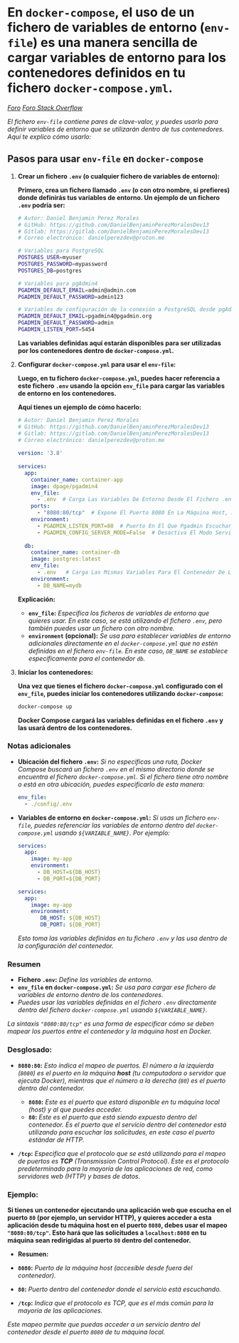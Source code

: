 <!-- Autor: Daniel Benjamin Perez Morales -->
<!-- GitHub: https://github.com/DanielBenjaminPerezMoralesDev13 -->
<!-- Gitlab: https://gitlab.com/DanielBenjaminPerezMoralesDev13 -->
<!-- Correo electrónico: danielperezdev@proton.me -->

# **En `docker-compose`, el uso de un fichero de variables de entorno (`env-file`) es una manera sencilla de cargar variables de entorno para los contenedores definidos en tu fichero `docker-compose.yml`.**

*[Foro](https://www.pgadmin.org/docs/pgadmin4/latest/container_deployment.html "https://www.pgadmin.org/docs/pgadmin4/latest/container_deployment.html")*
*[Foro Stack Overflow](https://stackoverflow.com/questions/25540711/docker-postgres-pgadmin-local-connection "https://stackoverflow.com/questions/25540711/docker-postgres-pgadmin-local-connection")*

*El fichero `env-file` contiene pares de clave-valor, y puedes usarlo para definir variables de entorno que se utilizarán dentro de tus contenedores. Aquí te explico cómo usarlo:*

## **Pasos para usar `env-file` en `docker-compose`**

1. **Crear un fichero `.env` (o cualquier fichero de variables de entorno):**

   **Primero, crea un fichero llamado `.env` (o con otro nombre, si prefieres) donde definirás tus variables de entorno. Un ejemplo de un fichero `.env` podría ser:**

   ```bash
   # Autor: Daniel Benjamin Perez Morales
   # GitHub: https://github.com/DanielBenjaminPerezMoralesDev13
   # Gitlab: https://gitlab.com/DanielBenjaminPerezMoralesDev13
   # Correo electrónico: danielperezdev@proton.me

   # Variables para PostgreSQL
   POSTGRES_USER=myuser
   POSTGRES_PASSWORD=mypassword
   POSTGRES_DB=postgres

   # Variables para pgAdmin4
   PGADMIN_DEFAULT_EMAIL=admin@admin.com
   PGADMIN_DEFAULT_PASSWORD=admin123

   # Variables de configuración de la conexión a PostgreSQL desde pgAdmin
   PGADMIN_DEFAULT_EMAIL=pgadmin4@pgadmin.org
   PGADMIN_DEFAULT_PASSWORD=admin
   PGADMIN_LISTEN_PORT=5454
   ```

   **Las variables definidas aquí estarán disponibles para ser utilizadas por los contenedores dentro de `docker-compose.yml`.**

2. **Configurar `docker-compose.yml` para usar el `env-file`:**

   **Luego, en tu fichero `docker-compose.yml`, puedes hacer referencia a este fichero `.env` usando la opción `env_file` para cargar las variables de entorno en los contenedores.**

   **Aquí tienes un ejemplo de cómo hacerlo:**

   ```yaml
   # Autor: Daniel Benjamin Perez Morales
   # GitHub: https://github.com/DanielBenjaminPerezMoralesDev13
   # Gitlab: https://gitlab.com/DanielBenjaminPerezMoralesDev13
   # Correo electrónico: danielperezdev@proton.me
 
   version: '3.8'
 
   services:
     app:
       container_name: container-app
       image: dpage/pgadmin4
       env_file:
         - .env  # Carga Las Variables De Entorno Desde El Fichero .env
       ports:
         - "8080:80/tcp"  # Expone El Puerto 8080 En La Máquina Host, Mapeado Al Puerto 80 Del Contenedor
       environment:
         - PGADMIN_LISTEN_PORT=80  # Puerto En El Que Pgadmin Escuchará
         - PGADMIN_CONFIG_SERVER_MODE=False  # Desactiva El Modo Servidor Para Usar Pgadmin Localmente
 
     db:
       container_name: container-db
       image: postgres:latest
       env_file:
         - .env   # Carga Las Mismas Variables Para El Contenedor De La Base De Datos
       environment:
         - DB_NAME=mydb
   ```

   **Explicación:**
   - **`env_file`:** *Especifica los ficheros de variables de entorno que quieres usar. En este caso, se está utilizando el fichero `.env`, pero también puedes usar un fichero con otro nombre.*
   - **`environment` (opcional):** *Se usa para establecer variables de entorno adicionales directamente en el `docker-compose.yml` que no estén definidas en el fichero `env-file`. En este caso, `DB_NAME` se establece específicamente para el contenedor `db`.*

3. **Iniciar los contenedores:**

   **Una vez que tienes el fichero `docker-compose.yml` configurado con el `env_file`, puedes iniciar los contenedores utilizando `docker-compose`:**

   ```bash
   docker-compose up
   ```

   **Docker Compose cargará las variables definidas en el fichero `.env` y las usará dentro de los contenedores.**

### **Notas adicionales**

- **Ubicación del fichero `.env`:** *Si no especificas una ruta, Docker Compose buscará un fichero `.env` en el mismo directorio donde se encuentra el fichero `docker-compose.yml`. Si el fichero tiene otro nombre o está en otra ubicación, puedes especificarlo de esta manera:*

   ```yaml
   env_file:
     - ./config/.env
   ```

- **Variables de entorno en `docker-compose.yml`:** *Si usas un fichero `env-file`, puedes referenciar las variables de entorno dentro del `docker-compose.yml` usando `${VARIABLE_NAME}`. Por ejemplo:*

   ```yaml
   services:
     app:
       image: my-app
       environment:
         - DB_HOST=${DB_HOST}
         - DB_PORT=${DB_PORT}
   ```

   ```yaml
   services:
     app:
       image: my-app
       environment:
          DB_HOST: ${DB_HOST}
          DB_PORT: ${DB_PORT}
   ```

   *Esto toma las variables definidas en tu fichero `.env` y las usa dentro de la configuración del contenedor.*

### **Resumen**

- **Fichero `.env`:** *Define las variables de entorno.*
- **`env_file` en `docker-compose.yml`:** *Se usa para cargar ese fichero de variables de entorno dentro de los contenedores.*
- *Puedes usar las variables definidas en el fichero `.env` directamente dentro del fichero `docker-compose.yml` usando `${VARIABLE_NAME}`.*

*La sintaxis `"8080:80/tcp"` es una forma de especificar cómo se deben mapear los puertos entre el contenedor y la máquina host en Docker.*

### **Desglosado:**

- **`8080:80`:** *Esto indica el mapeo de puertos. El número a la izquierda (`8080`) es el puerto en la máquina **host** (tu computadora o servidor que ejecuta Docker), mientras que el número a la derecha (`80`) es el puerto dentro del contenedor.*
  - **`8080`:** *Este es el puerto que estará disponible en tu máquina local (host) y al que puedes acceder.*
  - **`80`:** *Este es el puerto que está siendo expuesto dentro del contenedor. Es el puerto que el servicio dentro del contenedor está utilizando para escuchar las solicitudes, en este caso el puerto estándar de HTTP.*

- **`/tcp`:** *Especifica que el protocolo que se está utilizando para el mapeo de puertos es **TCP** (Transmission Control Protocol). Este es el protocolo predeterminado para la mayoría de las aplicaciones de red, como servidores web (HTTP) y bases de datos.*

### **Ejemplo:**

**Si tienes un contenedor ejecutando una aplicación web que escucha en el puerto `80` (por ejemplo, un servidor HTTP), y quieres acceder a esta aplicación desde tu máquina host en el puerto `8080`, debes usar el mapeo `"8080:80/tcp"`. Esto hará que las solicitudes a `localhost:8080` en tu máquina sean redirigidas al puerto `80` dentro del contenedor.**

- **Resumen:**

- **`8080`:** *Puerto de la máquina host (accesible desde fuera del contenedor).*
- **`80`:** *Puerto dentro del contenedor donde el servicio está escuchando.*
- **`/tcp`:** *Indica que el protocolo es TCP, que es el más común para la mayoría de las aplicaciones.*

*Este mapeo permite que puedas acceder a un servicio dentro del contenedor desde el puerto `8080` de tu máquina local.*
